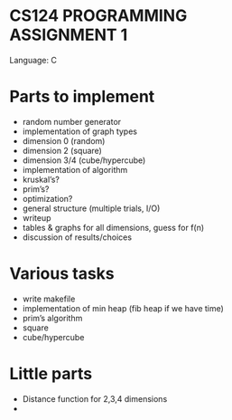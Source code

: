 CS124 PROGRAMMING ASSIGNMENT 1
===
Language: C

Parts to implement
==
- random number generator
- implementation of graph types
- dimension 0 (random)
- dimension 2 (square)
- dimension 3/4 (cube/hypercube)
- implementation of algorithm
- kruskal’s?
- prim’s?
- optimization?
- general structure (multiple trials, I/O)
- writeup
- tables & graphs for all dimensions, guess for f(n)
- discussion of results/choices

Various tasks
==
- write makefile
- implementation of min heap (fib heap if we have time)
- prim’s algorithm
- square
- cube/hypercube

Little parts
==
- Distance function for 2,3,4 dimensions
- 